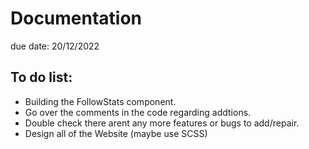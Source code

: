 # Documentation

due date: 20/12/2022
## To do list:
- Building the FollowStats component.
- Go over the comments in the code regarding addtions.
- Double check there arent any more features or bugs to add/repair. 
- Design all of the Website (maybe use SCSS)